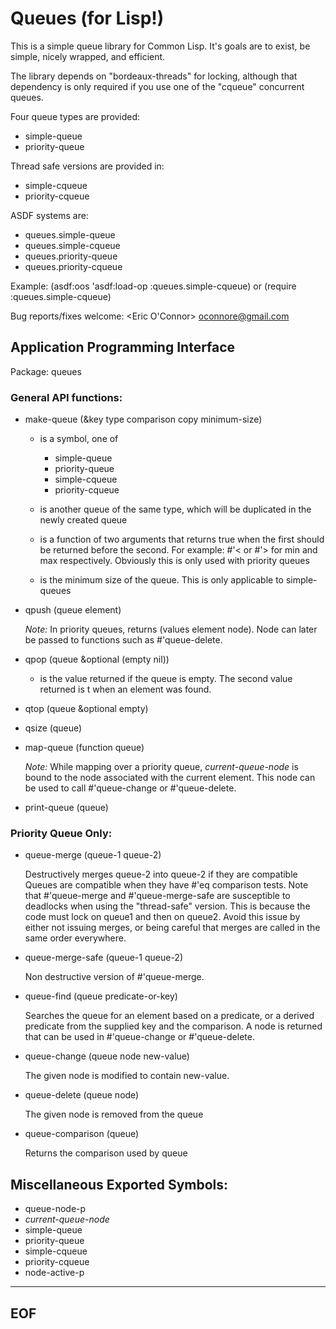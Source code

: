 
Queues (for Lisp!)
==================

This is a simple queue library for Common Lisp. It's goals are to
exist, be simple, nicely wrapped, and efficient.

The library depends on "bordeaux-threads" for locking, although
that dependency is only required if you use one of the "cqueue"
concurrent queues.

Four queue types are provided:

* simple-queue
* priority-queue

Thread safe versions are provided in:

* simple-cqueue
* priority-cqueue

ASDF systems are:

* queues.simple-queue
* queues.simple-cqueue
* queues.priority-queue
* queues.priority-cqueue

Example: (asdf:oos 'asdf:load-op :queues.simple-cqueue) or (require :queues.simple-cqueue)

Bug reports/fixes welcome: <Eric O'Connor> oconnore@gmail.com

Application Programming Interface
---------------------------------

Package: queues

### General API functions:

* make-queue (&key type comparison copy minimum-size)

    * <type> is a symbol, one of
         * simple-queue
         * priority-queue
         * simple-cqueue
         * priority-cqueue

    * <copy> is another queue of the same type, which will be duplicated in the newly created queue

    * <comparison> is a function of two arguments that returns true when the first should be returned before the second.  For example: #'< or #'> for min and max respectively.  Obviously this is only used with priority queues

    * <minimum-size> is the minimum size of the queue. This is only applicable to simple-queues

* qpush (queue element)

    _Note:_ In priority queues, returns (values element node). Node can later be passed to functions such as #'queue-delete.

* qpop (queue &optional (empty nil))

    * <empty> is the value returned if the queue is empty. The second value returned is t when an element was found.

* qtop (queue &optional empty)

* qsize (queue)

* map-queue (function queue)

     _Note:_ While mapping over a priority queue, *current-queue-node* is bound to the node associated with the current element. This node can be used to call #'queue-change or #'queue-delete.

* print-queue (queue)

### Priority Queue Only:

* queue-merge (queue-1 queue-2)

     Destructively merges queue-2 into queue-2 if they are compatible Queues are compatible when they have #'eq comparison tests. Note that #'queue-merge and #'queue-merge-safe are susceptible to deadlocks when using the "thread-safe" version. This is because the code must lock on queue1 and then on queue2. Avoid this issue by either not issuing merges, or being careful that merges are called in the same order everywhere.

* queue-merge-safe (queue-1 queue-2)

     Non destructive version of #'queue-merge.

* queue-find (queue predicate-or-key)

     Searches the queue for an element based on a predicate, or a derived predicate from the supplied key and the comparison. A node is returned that can be used in #'queue-change or #'queue-delete.

* queue-change (queue node new-value)

     The given node is modified to contain new-value.

* queue-delete (queue node)

     The given node is removed from the queue

* queue-comparison (queue)

     Returns the comparison used by queue

Miscellaneous Exported Symbols:
-------------------------------
* queue-node-p
* *current-queue-node*
* simple-queue
* priority-queue
* simple-cqueue
* priority-cqueue
* node-active-p

----------------------------------------------------------------------
 EOF
----------------------------------------------------------------------
